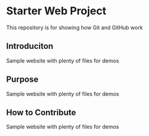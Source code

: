 # Starter Web Project

This repository is for showing how Git and GitHub work

## Introduciton

Sample website with plenty of files for demos

## Purpose

Sample website with plenty of files for demos

## How to Contribute

Sample website with plenty of files for demos
